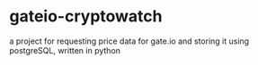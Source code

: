# gateio-cryptowatch
a project for requesting price data for gate.io and storing it using postgreSQL, written in python
